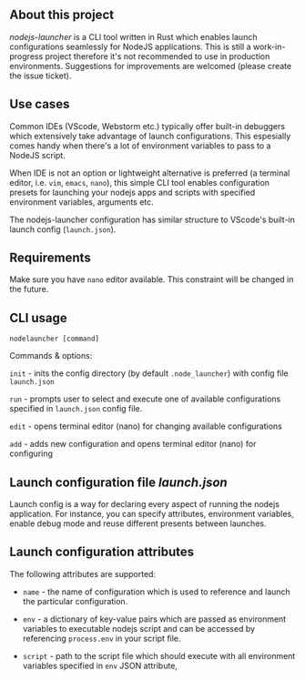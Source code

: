 ## About this project
*nodejs-launcher* is a CLI tool written in Rust which enables launch configurations seamlessly for NodeJS applications. This is still a work-in-progress project therefore it's not recommended to use in production environments. Suggestions for improvements are welcomed (please create the issue ticket).

## Use cases
Common IDEs (VScode, Webstorm etc.) typically offer built-in debuggers which extensively take advantage of launch configurations. This espesially comes handy when there's a lot of environment variables to pass to a NodeJS script. 

When IDE is not an option or lightweight alternative is preferred (a terminal editor, i.e. `vim`, `emacs`, `nano`), this simple CLI tool enables configuration presets for launching your nodejs apps and scripts with specified environment variables, arguments etc. 

The nodejs-launcher configuration has similar structure to VScode's built-in launch config (`launch.json`).

## Requirements

Make sure you have `nano` editor available. This constraint will be changed in the future.

## CLI usage

`nodelauncher [command]`

Commands & options:

`init` - inits the config directory (by default `.node_launcher`) with config file `launch.json`

`run` - prompts user to select and execute one of available configurations specified in `launch.json` config file.

`edit` - opens terminal editor (nano) for changing available configurations

`add` - adds new configuration and opens terminal editor (nano) for configuring

## Launch configuration file *launch.json*

Launch config is a way for declaring every aspect of running the nodejs application. For instance, you can specify attributes, environment variables, enable debug mode and reuse different presents between launches.

## Launch configuration attributes

The following attributes are supported:

* `name` - the name of configuration which is used to reference and launch the particular configuration.

* `env` - a dictionary of key-value pairs which are passed as environment variables to executable nodejs script and can be accessed by referencing `process.env` in your script file.

* `script` - path to the script file which should execute with all environment variables specified in `env` JSON attribute,

